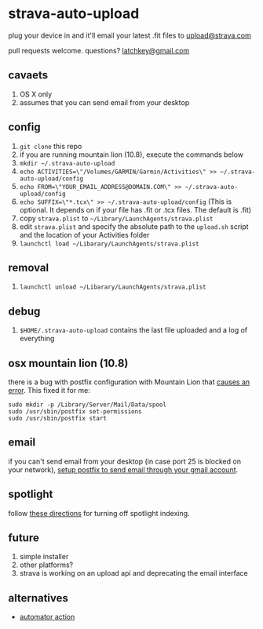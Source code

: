 strava-auto-upload
==================

plug your device in and it'll email your latest .fit files to upload@strava.com

pull requests welcome. questions? latchkey@gmail.com

cavaets
-------

1. OS X only
1. assumes that you can send email from your desktop

config
------

1. ```git clone``` this repo
1. if you are running mountain lion (10.8), execute the commands below
1. ```mkdir ~/.strava-auto-upload```
1. ```echo ACTIVITIES=\"/Volumes/GARMIN/Garmin/Activities\" >> ~/.strava-auto-upload/config```
1. ```echo FROM=\"YOUR_EMAIL_ADDRESS@DOMAIN.COM\" >> ~/.strava-auto-upload/config```
1. ```echo SUFFIX=\"*.tcx\" >> ~/.strava-auto-upload/config``` (This is optional. It depends on if your file has .fit or .tcx files. The default is .fit)
1. copy ```strava.plist``` to ```~/Library/LaunchAgents/strava.plist```
1. edit ```strava.plist``` and specify the absolute path to the ```upload.sh``` script and the location of your Activities folder
1. ```launchctl load ~/Libarary/LaunchAgents/strava.plist```

removal
-------
1. ```launchctl unload ~/Libarary/LaunchAgents/strava.plist```

debug
-----
1. ```$HOME/.strava-auto-upload``` contains the last file uploaded and a log of everything

osx mountain lion (10.8)
------------------------

there is a bug with postfix configuration with Mountain Lion that [causes an error](http://blog.deversus.com/2012/07/fix-for-postfix-in-mac-os-x-10-8-mountain-lion/). This fixed it for me:

```
sudo mkdir -p /Library/Server/Mail/Data/spool
sudo /usr/sbin/postfix set-permissions
sudo /usr/sbin/postfix start
```

email
------

if you can't send email from your desktop (in case port 25 is blocked on your network), [setup postfix to send email through your gmail account](https://www.google.com/search?q=send+email+from+command+line+using+gmail+account).

spotlight
---------

follow [these directions](http://apple.stackexchange.com/a/7135) for turning off spotlight indexing.

future
------

1. simple installer
1. other platforms?
1. strava is working on an upload api and deprecating the email interface

alternatives
------------

* [automator action](http://irionman.blogspot.com/2012/10/stravas-little-helper-use-apples.html)

